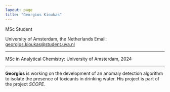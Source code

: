 ```yaml
---
layout: page
title: "Georgios Kioukas"
---
```


MSc Student 

University of Amsterdam, the Netherlands 
Email: georgios.kioukas@student.uva.nl

---

MSc in Analytical Chemistry: University of Amsterdam, 2024

---

**Georgios** is working on the development of an anomaly detection algorithm to isolate the presence of toxicants in drinking water. His project is part of the project *SCOPE*.  

